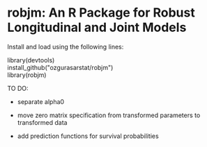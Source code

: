 # robjm: An R Package for Robust Longitudinal and Joint Models

Install and load using the following lines:

library(devtools)  
install_github("ozgurasarstat/robjm")  
library(robjm)  

TO DO: 

- separate alpha0

- move zero matrix specification from transformed parameters to transformed data

- add prediction functions for survival probabilities

